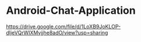 # Android-Chat-Application
https://drive.google.com/file/d/1LoXB9JoKLOP-dljeVQrWIXMvjjhe8adO/view?usp=sharing
